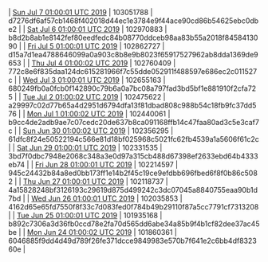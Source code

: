 | [Sun Jul  7 01:00:01 UTC 2019](https://transfer.sh/15uiir/trcninja-dbdump-20190707010001.tar.bz2) | 103051788 | d7276df6af57cb1468f402018d44ec1e3784e9f44ace90cd86b54625ebc0dbe2 | 
| [Sat Jul  6 01:00:01 UTC 2019]() | 102970883 | b8d2b8ab1e8142fef80eedfedc84b08770ddceb98aa83b55a2018f8458413090 | 
| [Fri Jul  5 01:00:01 UTC 2019](https://transfer.sh/SJ8dE/trcninja-dbdump-20190705010001.tar.bz2) | 102862727 | d15a7d1ea4788646099a0a903c8b8e9b8023f65917527962ab8dda1369de9653 | 
| [Thu Jul  4 01:00:02 UTC 2019]() | 102760409 | 772c8e6f835daa124dc615281966f7c55dde052911f488597e686ec2c011527c | 
| [Wed Jul  3 01:00:01 UTC 2019](https://transfer.sh/OU94A/trcninja-dbdump-20190703010001.tar.bz2) | 102655163 | 680249fb0a0fcb0f142890c79b6a0a7bc08a797fad3bd5bf1e881910f2cfa725 | 
| [Tue Jul  2 01:00:02 UTC 2019](https://transfer.sh/ngXNS/trcninja-dbdump-20190702010002.tar.bz2) | 102475622 | a29997c02d77b65a4d2951d6794dfa13f81dbad808c988b54c18fb9fc37dd576 | 
| [Mon Jul  1 01:00:02 UTC 2019](https://transfer.sh/dxzYa/trcninja-dbdump-20190701010002.tar.bz2) | 102440061 | b9cc4de2adb9ae7c07cedc20de637b8ca091168ffb14c47faa80ad3c5e3caf7c | 
| [Sun Jun 30 01:00:02 UTC 2019](https://transfer.sh/rcAZ1/trcninja-dbdump-20190630010002.tar.bz2) | 102356295 | 61dfc8f24e50522194c566e81d18bf025968c5021fc62fb4539a1a5606f61c2c | 
| [Sat Jun 29 01:00:01 UTC 2019](https://transfer.sh/vMqVS/trcninja-dbdump-20190629010001.tar.bz2) | 102331535 | 3bd7f0dbc7948e2068c348a3e0d97a315cb488d67398ef2633ebd64b4333eb74 | 
| [Fri Jun 28 01:00:01 UTC 2019](https://transfer.sh/DufMQ/trcninja-dbdump-20190628010001.tar.bz2) | 102214597 | 945c24432b84a8ed0bb173ff1e14b2f45c19ce9efdbb696fbed6f8f0b86c5082 | 
| [Thu Jun 27 01:00:01 UTC 2019](https://transfer.sh/2G2aL/trcninja-dbdump-20190627010001.tar.bz2) | 102118737 | 4a15828248bf3126193c29619d875d499242c3dc07045a8840755eaa90b1d7bd | 
| [Wed Jun 26 01:00:01 UTC 2019](https://transfer.sh/iykLK/trcninja-dbdump-20190626010001.tar.bz2) | 102035853 | 4162d65e65fd7550f8f33c7d083fed0f784b49b29110f87a5cc7791cf7313208 | 
| [Tue Jun 25 01:00:01 UTC 2019](https://transfer.sh/bOM1O/trcninja-dbdump-20190625010001.tar.bz2) | 101935168 | b892c7306a3d36fb0ccd78e2fa70d565dd6abe34a85b9f4b1cf82dee37ac45be | 
| [Mon Jun 24 01:00:02 UTC 2019](https://transfer.sh/15U0Xr/trcninja-dbdump-20190624010002.tar.bz2) | 101860361 | 6046885f9dd4d49d789f26fe371dcce9849983e570b7f641e2c6bb4df832360e | 
